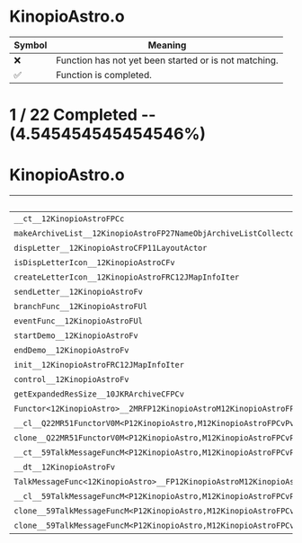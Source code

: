 # KinopioAstro.o
| Symbol | Meaning 
| ------------- | ------------- 
| :x: | Function has not yet been started or is not matching. 
| :white_check_mark: | Function is completed. 


# 1 / 22 Completed -- (4.545454545454546%)
# KinopioAstro.o
| Symbol | Decompiled? |
| ------------- | ------------- |
| `__ct__12KinopioAstroFPCc` | :x: |
| `makeArchiveList__12KinopioAstroFP27NameObjArchiveListCollectorRC12JMapInfoIter` | :x: |
| `dispLetter__12KinopioAstroCFP11LayoutActor` | :x: |
| `isDispLetterIcon__12KinopioAstroCFv` | :x: |
| `createLetterIcon__12KinopioAstroFRC12JMapInfoIter` | :x: |
| `sendLetter__12KinopioAstroFv` | :x: |
| `branchFunc__12KinopioAstroFUl` | :x: |
| `eventFunc__12KinopioAstroFUl` | :x: |
| `startDemo__12KinopioAstroFv` | :x: |
| `endDemo__12KinopioAstroFv` | :x: |
| `init__12KinopioAstroFRC12JMapInfoIter` | :x: |
| `control__12KinopioAstroFv` | :x: |
| `getExpandedResSize__10JKRArchiveCFPCv` | :white_check_mark: |
| `Functor<12KinopioAstro>__2MRFP12KinopioAstroM12KinopioAstroFPCvPv_v_Q22MR51FunctorV0M<P12KinopioAstro,M12KinopioAstroFPCvPv_v>` | :x: |
| `__cl__Q22MR51FunctorV0M<P12KinopioAstro,M12KinopioAstroFPCvPv_v>CFv` | :x: |
| `clone__Q22MR51FunctorV0M<P12KinopioAstro,M12KinopioAstroFPCvPv_v>CFP7JKRHeap` | :x: |
| `__ct__59TalkMessageFuncM<P12KinopioAstro,M12KinopioAstroFPCvPvUl_b>FRC59TalkMessageFuncM<P12KinopioAstro,M12KinopioAstroFPCvPvUl_b>` | :x: |
| `__dt__12KinopioAstroFv` | :x: |
| `TalkMessageFunc<12KinopioAstro>__FP12KinopioAstroM12KinopioAstroFPCvPvUl_b_59TalkMessageFuncM<P12KinopioAstro,M12KinopioAstroFPCvPvUl_b>` | :x: |
| `__cl__59TalkMessageFuncM<P12KinopioAstro,M12KinopioAstroFPCvPvUl_b>CFUl` | :x: |
| `clone__59TalkMessageFuncM<P12KinopioAstro,M12KinopioAstroFPCvPvUl_b>CFv` | :x: |
| `clone__59TalkMessageFuncM<P12KinopioAstro,M12KinopioAstroFPCvPvUl_b>CFP7JKRHeap` | :x: |
